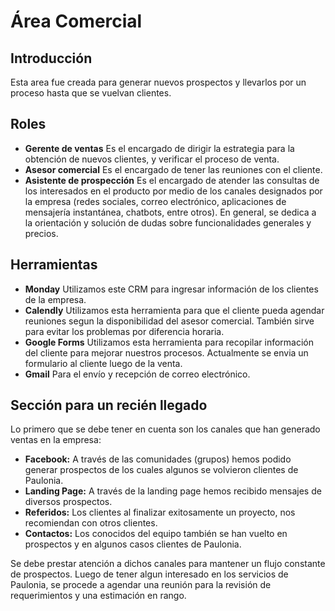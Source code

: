 ﻿# Área Comercial

## Introducción
Esta area fue creada para generar nuevos prospectos y llevarlos por un proceso hasta que se vuelvan clientes.

## Roles
- **Gerente de ventas**
Es el encargado de dirigir la estrategia para la obtención de nuevos clientes, y verificar el proceso de venta.
- **Asesor comercial**
Es el encargado de tener las reuniones con el cliente.
- **Asistente de prospección**
Es el encargado de atender las consultas de los interesados en el producto por medio de los canales designados por la empresa (redes sociales, correo electrónico, aplicaciones de mensajería instantánea, chatbots, entre otros). En general, se dedica a la orientación y solución de dudas sobre funcionalidades generales y precios.

## Herramientas 
- **Monday**
Utilizamos este CRM para ingresar información de los clientes de la empresa.
- **Calendly**
Utilizamos esta herramienta para que el cliente pueda agendar reuniones segun la disponibilidad del asesor comercial. También sirve para evitar los problemas por diferencia horaria.
- **Google Forms**
Utilizamos esta herramienta para recopilar información del cliente para mejorar nuestros procesos. Actualmente se envia un formulario al cliente luego de la venta.
- **Gmail**
Para el envío y recepción de correo electrónico.

## Sección para un recién llegado
Lo primero que se debe tener en cuenta son los canales que han generado ventas en la empresa:
- **Facebook:** A través de las comunidades (grupos) hemos podido generar prospectos de los cuales algunos se volvieron clientes de Paulonia.
- **Landing Page:** A través de la landing page hemos recibido mensajes de diversos prospectos.
- **Referidos:** Los clientes al finalizar exitosamente un proyecto, nos recomiendan con otros clientes.
- **Contactos:** Los conocidos del equipo también se han vuelto en prospectos y en algunos casos clientes de Paulonia.

Se debe prestar atención a dichos canales para mantener un flujo constante de prospectos. Luego de tener algun interesado en los servicios de Paulonia, se procede a agendar una reunión para la revisión de requerimientos y una estimación en rango.
